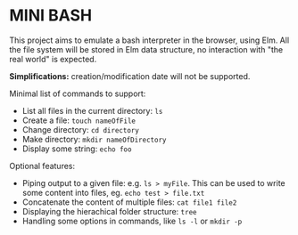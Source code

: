 # MINI BASH

This project aims to emulate a bash interpreter in the browser, using Elm. All the file
system will be stored in Elm data structure, no interaction with "the real world" is
expected.

**Simplifications:** creation/modification date will not be supported.

Minimal list of commands to support:
* List all files in the current directory: `ls`
* Create a file: `touch nameOfFile`
* Change directory: `cd directory`
* Make directory: `mkdir nameOfDirectory`
* Display some string: `echo foo`

Optional features:
* Piping output to a given file: e.g. `ls > myFile`. This can be used to write some content into files, eg. `echo test > file.txt`
* Concatenate the content of multiple files: `cat file1 file2`
* Displaying the hierachical folder structure: `tree`
* Handling some options in commands, like `ls -l` or `mkdir -p`
